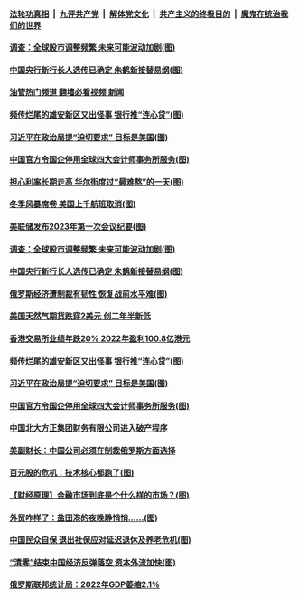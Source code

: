 ####  [法轮功真相](../../../../basic/blob/master/README.md?t=02240812) &nbsp;|&nbsp; [九评共产党](../../../../9ping.md/blob/master/README.md?t=02240812) &nbsp;|&nbsp; [解体党文化](../../../../jtdwh.md/blob/master/README.md?t=02240812)  &nbsp;|&nbsp; [共产主义的终极目的](../../../../gczydzjmd.md/blob/master/README.md?t=02240812) &nbsp;|&nbsp; [魔鬼在统治我们的世界](../../../../mgztzwmdsj.md/blob/master/README.md?t=02240812) 

#### [调查：全球股市调整频繁 未来可能波动加剧(图)](../pages/p5/1029648.md?t=02240812) 

#### [中国央行新行长人选传已确定 朱鹤新接替易纲(图)](../pages/p5/1029643.md?t=02240812) 

#### [油管热门频道 翻墙必看视频 新闻](http://129.146.143.75:81/youtube.html?02240812)


#### [频传烂尾的雄安新区又出怪事 银行推“连心贷”(图)](../pages/p5/1029568.md?t=02240812) 

#### [习近平在政治局提“迫切要求” 目标是美国(图)](../pages/p5/1029580.md?t=02240812) 

#### [中国官方令国企停用全球四大会计师事务所服务(图)](../pages/p5/1029575.md?t=02240812) 

#### [担心利率长期走高 华尔街度过“最难熬”的一天(图)](../pages/p5/1029671.md?t=02240812) 

#### [冬季风暴席卷 美国上千航班取消(图)](../pages/p5/1029668.md?t=02240812) 

#### [美联储发布2023年第一次会议纪要(图)](../pages/p5/1029666.md?t=02240812) 

#### [调查：全球股市调整频繁 未来可能波动加剧(图)](../pages/p5/1029648.md?t=02240812) 

#### [中国央行新行长人选传已确定 朱鹤新接替易纲(图)](../pages/p5/1029643.md?t=02240812) 


#### [俄罗斯经济遭制裁有韧性 恢复战前水平难(图)](../pages/p5/1029613.md?t=02240812) 

#### [美国天然气期货跌穿2美元 创二年半新低](../pages/p5/1029631.md?t=02240812) 

#### [香港交易所业绩年跌20% 2022年盈利100.8亿港元](../pages/p5/1029630.md?t=02240812) 

#### [频传烂尾的雄安新区又出怪事 银行推“连心贷”(图)](../pages/p5/1029568.md?t=02240812) 

#### [习近平在政治局提“迫切要求” 目标是美国(图)](../pages/p5/1029580.md?t=02240812) 

#### [中国官方令国企停用全球四大会计师事务所服务(图)](../pages/p5/1029575.md?t=02240812) 

#### [中国北大方正集团财务有限公司进入破产程序](../pages/p5/1029571.md?t=02240812) 

#### [美副财长：中国公司必须在制裁俄罗斯方面选择](../pages/p5/1029563.md?t=02240812) 

#### [百元股的危机：技术核心都跑了(图)](../pages/p5/1029519.md?t=02240812) 

#### [【财经原理】金融市场到底是个什么样的市场？(图)](../pages/p5/1029516.md?t=02240812) 

#### [外贸咋样了：盐田港的夜晚静悄悄……(图)](../pages/p5/1029507.md?t=02240812) 

#### [中国民众自保 退出社保应对延迟退休及养老危机(图)](../pages/p5/1029495.md?t=02240812) 

#### [“清零”结束中国经济反弹落空 资本外流加快(图)](../pages/p5/1029490.md?t=02240812) 

#### [俄罗斯联邦统计局：2022年GDP萎缩2.1%](../pages/p5/1029487.md?t=02240812) 

<img src='http://gfw-breaker.win/goodnews/indexes/p5.md' width='0px' height='0px'/>

